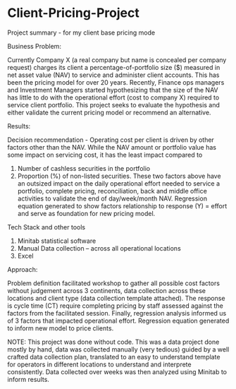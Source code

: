 # Client-Pricing-Project
Project summary - for my client base pricing mode

Business Problem:

Currently Company X (a real company but name is concealed per company request) charges its client a percentage-of-portfolio size ($) measured in net asset value (NAV) to service and administer client accounts. This has been the pricing model for over 20 years.  Recently, Finance ops managers and Investment Managers started hypothesizing that the size of the NAV has little to do with the operational effort (cost to company X) required to service client portfolio. This project seeks to evaluate the hypothesis and either validate the current pricing model or recommend an alternative.

Results:

Decision recommendation - Operating cost per client is driven by other factors other than the NAV. While the NAV amount or portfolio value has some impact on servicing cost, it has the least impact compared to 
1.	Number of cashless securities in the portfolio
2.	Proportion (%) of non-listed securities.
These two factors above have an outsized impact on the daily operational effort needed to service a portfolio, complete pricing, reconciliation, back and middle office activities to validate the end of day/week/month NAV. Regression equation generated to show factors relationship to response (Y) = effort and serve as foundation for new pricing model. 

Tech Stack and other tools
1.	Minitab statistical software
2.	Manual Data collection – across all operational locations
3.	Excel

Approach:

Problem definition facilitated workshop to gather all possible cost factors without judgement across 3 continents, data collection across these locations and client type (data collection template attached). The response is cycle time (CT) require completing pricing by staff assessed against the factors from the facilitated session. Finally, regression analysis informed us of 3 factors that impacted operational effort. Regression equation generated to inform new model to price clients.


NOTE: This project was done without code. This was a data project done mostly by hand, data was collected manually (very tedious) guided by a well crafted data collection plan, translated to an easy to understand template for operators in different locations to understand and interprete consistently.  Data collected over weeks was then analyzed using Minitab to inform results. 
